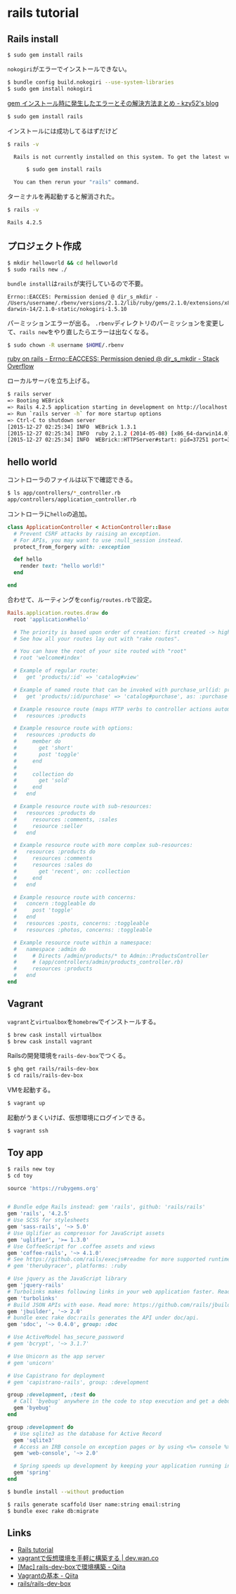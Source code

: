 # rails tutorial


## Rails install

```
$ sudo gem install rails
```

`nokogiri`がエラーでインストールできない。

```sh
$ bundle config build.nokogiri --use-system-libraries
$ sudo gem install nokogiri
```
[gem インストール時に発生したエラーとその解決方法まとめ - kzy52's blog](http://kzy52.com/entry/2014/11/09/000511)


```sh
$ sudo gem install rails
```

インストールには成功してるはずだけど

```sh
$ rails -v

  Rails is not currently installed on this system. To get the latest version, simply type:

      $ sudo gem install rails

  You can then rerun your "rails" command.
```

ターミナルを再起動すると解消された。


```sh
$ rails -v

Rails 4.2.5
```

## プロジェクト作成

```sh
$ mkdir helloworld && cd helloworld
$ sudo rails new ./
```

`bundle install`は`rails`が実行しているので不要。


```
Errno::EACCES: Permission denied @ dir_s_mkdir - /Users/username/.rbenv/versions/2.1.2/lib/ruby/gems/2.1.0/extensions/x86_64-darwin-14/2.1.0-static/nokogiri-1.5.10
```
パーミッションエラーが出る。
`.rbenv`ディレクトリのパーミッションを変更して、`rails new`をやり直したらエラーは出なくなる。

```sh
$ sudo chown -R username $HOME/.rbenv
```

[ruby on rails - Errno::EACCESS: Permission denied @ dir_s_mkdir - Stack Overflow](http://stackoverflow.com/questions/30147510/errnoeaccess-permission-denied-dir-s-mkdir)


ローカルサーバを立ち上げる。
```sh
$ rails server
=> Booting WEBrick
=> Rails 4.2.5 application starting in development on http://localhost:3000
=> Run `rails server -h` for more startup options
=> Ctrl-C to shutdown server
[2015-12-27 02:25:34] INFO  WEBrick 1.3.1
[2015-12-27 02:25:34] INFO  ruby 2.1.2 (2014-05-08) [x86_64-darwin14.0]
[2015-12-27 02:25:34] INFO  WEBrick::HTTPServer#start: pid=37251 port=3000
```

## hello world

コントローラのファイルは以下で確認できる。
```sh
$ ls app/controllers/*_controller.rb
app/controllers/application_controller.rb
```

コントローラに`hello`の追加。
```rb
class ApplicationController < ActionController::Base
  # Prevent CSRF attacks by raising an exception.
  # For APIs, you may want to use :null_session instead.
  protect_from_forgery with: :exception

  def hello
    render text: "hello world!"
  end

end
```
合わせて、ルーティングを`config/routes.rb`で設定。
```rb
Rails.application.routes.draw do
  root 'application#hello'

  # The priority is based upon order of creation: first created -> highest priority.
  # See how all your routes lay out with "rake routes".

  # You can have the root of your site routed with "root"
  # root 'welcome#index'

  # Example of regular route:
  #   get 'products/:id' => 'catalog#view'

  # Example of named route that can be invoked with purchase_url(id: product.id)
  #   get 'products/:id/purchase' => 'catalog#purchase', as: :purchase

  # Example resource route (maps HTTP verbs to controller actions automatically):
  #   resources :products

  # Example resource route with options:
  #   resources :products do
  #     member do
  #       get 'short'
  #       post 'toggle'
  #     end
  #
  #     collection do
  #       get 'sold'
  #     end
  #   end

  # Example resource route with sub-resources:
  #   resources :products do
  #     resources :comments, :sales
  #     resource :seller
  #   end

  # Example resource route with more complex sub-resources:
  #   resources :products do
  #     resources :comments
  #     resources :sales do
  #       get 'recent', on: :collection
  #     end
  #   end

  # Example resource route with concerns:
  #   concern :toggleable do
  #     post 'toggle'
  #   end
  #   resources :posts, concerns: :toggleable
  #   resources :photos, concerns: :toggleable

  # Example resource route within a namespace:
  #   namespace :admin do
  #     # Directs /admin/products/* to Admin::ProductsController
  #     # (app/controllers/admin/products_controller.rb)
  #     resources :products
  #   end
end
```


## Vagrant

`vagrant`と`virtualbox`を`homebrew`でインストールする。

```sh
$ brew cask install virtualbox
$ brew cask install vagrant
```

Railsの開発環境を`rails-dev-box`でつくる。

```sh
$ ghq get rails/rails-dev-box
$ cd rails/rails-dev-box
```

VMを起動する。
```sh
$ vagrant up
```

起動がうまくいけば、仮想環境にログインできる。
```sh
$ vagrant ssh
```


## Toy app

```sh
$ rails new toy
$ cd toy
```

```rb
source 'https://rubygems.org'


# Bundle edge Rails instead: gem 'rails', github: 'rails/rails'
gem 'rails', '4.2.5'
# Use SCSS for stylesheets
gem 'sass-rails', '~> 5.0'
# Use Uglifier as compressor for JavaScript assets
gem 'uglifier', '>= 1.3.0'
# Use CoffeeScript for .coffee assets and views
gem 'coffee-rails', '~> 4.1.0'
# See https://github.com/rails/execjs#readme for more supported runtimes
# gem 'therubyracer', platforms: :ruby

# Use jquery as the JavaScript library
gem 'jquery-rails'
# Turbolinks makes following links in your web application faster. Read more: https://github.com/rails/turbolinks
gem 'turbolinks'
# Build JSON APIs with ease. Read more: https://github.com/rails/jbuilder
gem 'jbuilder', '~> 2.0'
# bundle exec rake doc:rails generates the API under doc/api.
gem 'sdoc', '~> 0.4.0', group: :doc

# Use ActiveModel has_secure_password
# gem 'bcrypt', '~> 3.1.7'

# Use Unicorn as the app server
# gem 'unicorn'

# Use Capistrano for deployment
# gem 'capistrano-rails', group: :development

group :development, :test do
  # Call 'byebug' anywhere in the code to stop execution and get a debugger console
  gem 'byebug'
end

group :development do
  # Use sqlite3 as the database for Active Record
  gem 'sqlite3'
  # Access an IRB console on exception pages or by using <%= console %> in views
  gem 'web-console', '~> 2.0'

  # Spring speeds up development by keeping your application running in the background. Read more: https://github.com/rails/spring
  gem 'spring'
end

```

```sh
$ bundle install --without production
```

```sh
$ rails generate scaffold User name:string email:string
$ bundle exec rake db:migrate
```



## Links

- [Rails tutorial](http://railstutorial.jp/)
- [vagrantで仮想環境を手軽に構築する | dev.wan.co](http://k-shogo.github.io/article/2013/09/25/vagrant/)
- [[Mac] rails-dev-boxで環境構築 - Qiita](http://qiita.com/yamagh/items/b37d21debd2487c50d82)
- [Vagrantの基本 - Qiita](http://qiita.com/kidach1/items/e63c1607705178aa257c)
- [rails/rails-dev-box](https://github.com/rails/rails-dev-box)

